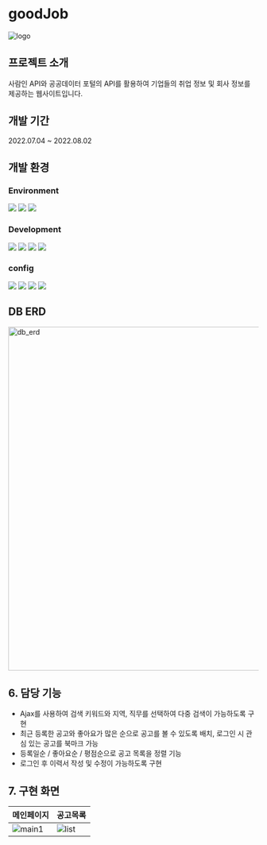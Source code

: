   # goodJob
![logo](https://user-images.githubusercontent.com/97607752/235611771-004c8f4c-3ef0-43ee-8b39-3bc90d5d18a1.jpg)

  ## 프로젝트 소개
  사람인 API와 공공데이터 포털의 API를 활용하여 기업들의 취업 정보 및 회사 정보를 제공하는 웹사이트입니다.
  
  ## 개발 기간
  2022.07.04 ~ 2022.08.02
  
  ## 개발 환경
  ### Environment
  <img src="https://img.shields.io/badge/eclipse-2C2255?style=for-the-badge&logo=eclipse&logoColor=white"> <img src="https://img.shields.io/badge/git-F05032?style=for-the-badge&logo=git&logoColor=white"> <img src="https://img.shields.io/badge/github-181717?style=for-the-badge&logo=github&logoColor=white">
  
  ### Development
  <img src="https://img.shields.io/badge/java-007396?style=for-the-badge&logo=java&logoColor=white"> <img src="https://img.shields.io/badge/javascript-F7DF1E?style=for-the-badge&logo=javascript&logoColor=black"> <img src="https://img.shields.io/badge/springboot-6DB33F?style=for-the-badge&logo=springboot&logoColor=white"> <img src="https://img.shields.io/badge/bootstrap-7952B3?style=for-the-badge&logo=bootstrap&logoColor=white">
  
  ### config
  <img src="https://img.shields.io/badge/amazonaws-232F3E?style=for-the-badge&logo=amazonaws&logoColor=white"> <img src="https://img.shields.io/badge/apache tomcat-F8DC75?style=for-the-badge&logo=apachetomcat&logoColor=white"> <img src="https://img.shields.io/badge/mysql-4479A1?style=for-the-badge&logo=mysql&logoColor=white"> <img src="https://img.shields.io/badge/gradle-02303A?style=for-the-badge&logo=gradle&logoColor=white">
   
  ## DB ERD
<img width="692" alt="db_erd" src="https://user-images.githubusercontent.com/97607752/235616097-4d5fdb11-891b-4b42-ba6c-c955ccf5f56b.png">

  ## 6. 담당 기능
  - Ajax를 사용하여 검색 키워드와 지역, 직무를 선택하여 다중 검색이 가능하도록 구현
  - 최근 등록한 공고와 좋아요가 많은 순으로 공고를 볼 수 있도록 배치, 로그인 시 관심 있는 공고를 북마크 가능
  - 등록일순 / 좋아요순 / 평점순으로 공고 목록을 정렬 기능
  - 로그인 후 이력서 작성 및 수정이 가능하도록 구현
  
  ## 7. 구현 화면
  |메인페이지|공고목록|
|------|------|
|![main1](https://user-images.githubusercontent.com/97607752/235616157-180fc53a-ef99-4fa3-8667-89e3e32a99df.jpg)|![list](https://user-images.githubusercontent.com/97607752/235616197-73bb479a-8583-4793-97ed-8d48715a631a.jpg)|
  
  

